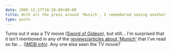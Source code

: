 ```yaml
---
date: 2005-12-27T10:20:00+00:00
title: With all the press around 'Munich', I remembered seeing another movie about the same events...
type: posts
---
```

Turns out it was a TV movie ([Sword of Gideon](https://www.amazon.com/exec/obidos/ASIN/B0002IQIH4/duncanmackenz-20?creative=327641&#038&camp=14573&#038&link_code=as1)), but still... I'm surprised that it isn't mentioned in any of the [reviews/articles about 'Munich'](https://www.rottentomatoes.com/m/munich) that I've read so far.... ([IMDB info](https://www.imdb.com/title/tt0092038/)). Any one else seen the TV movie?

